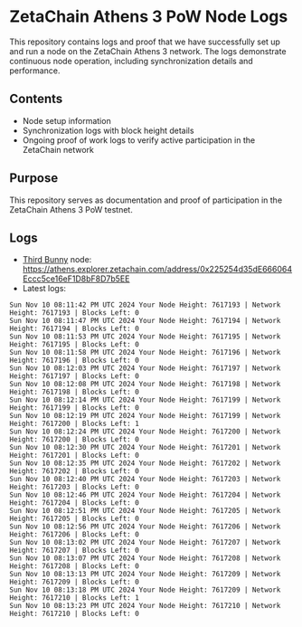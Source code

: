 # ZetaChain Athens 3 PoW Node Logs
This repository contains logs and proof that we have successfully set up and run a node on the ZetaChain Athens 3 network. The logs demonstrate continuous node operation, including synchronization details and performance.

## Contents
- Node setup information
- Synchronization logs with block height details
- Ongoing proof of work logs to verify active participation in the ZetaChain network

## Purpose
This repository serves as documentation and proof of participation in the ZetaChain Athens 3 PoW testnet.

## Logs

- [Third Bunny](https://thirdbunny.xyz/) node: https://athens.explorer.zetachain.com/address/0x225254d35dE666064Eccc5ce16eF1D8bF8D7b5EE
- Latest logs:
```
Sun Nov 10 08:11:42 PM UTC 2024 Your Node Height: 7617193 | Network Height: 7617193 | Blocks Left: 0
Sun Nov 10 08:11:47 PM UTC 2024 Your Node Height: 7617194 | Network Height: 7617194 | Blocks Left: 0
Sun Nov 10 08:11:53 PM UTC 2024 Your Node Height: 7617195 | Network Height: 7617195 | Blocks Left: 0
Sun Nov 10 08:11:58 PM UTC 2024 Your Node Height: 7617196 | Network Height: 7617196 | Blocks Left: 0
Sun Nov 10 08:12:03 PM UTC 2024 Your Node Height: 7617197 | Network Height: 7617197 | Blocks Left: 0
Sun Nov 10 08:12:08 PM UTC 2024 Your Node Height: 7617198 | Network Height: 7617198 | Blocks Left: 0
Sun Nov 10 08:12:14 PM UTC 2024 Your Node Height: 7617199 | Network Height: 7617199 | Blocks Left: 0
Sun Nov 10 08:12:19 PM UTC 2024 Your Node Height: 7617199 | Network Height: 7617200 | Blocks Left: 1
Sun Nov 10 08:12:24 PM UTC 2024 Your Node Height: 7617200 | Network Height: 7617200 | Blocks Left: 0
Sun Nov 10 08:12:30 PM UTC 2024 Your Node Height: 7617201 | Network Height: 7617201 | Blocks Left: 0
Sun Nov 10 08:12:35 PM UTC 2024 Your Node Height: 7617202 | Network Height: 7617202 | Blocks Left: 0
Sun Nov 10 08:12:40 PM UTC 2024 Your Node Height: 7617203 | Network Height: 7617203 | Blocks Left: 0
Sun Nov 10 08:12:46 PM UTC 2024 Your Node Height: 7617204 | Network Height: 7617204 | Blocks Left: 0
Sun Nov 10 08:12:51 PM UTC 2024 Your Node Height: 7617205 | Network Height: 7617205 | Blocks Left: 0
Sun Nov 10 08:12:56 PM UTC 2024 Your Node Height: 7617206 | Network Height: 7617206 | Blocks Left: 0
Sun Nov 10 08:13:02 PM UTC 2024 Your Node Height: 7617207 | Network Height: 7617207 | Blocks Left: 0
Sun Nov 10 08:13:07 PM UTC 2024 Your Node Height: 7617208 | Network Height: 7617208 | Blocks Left: 0
Sun Nov 10 08:13:13 PM UTC 2024 Your Node Height: 7617209 | Network Height: 7617209 | Blocks Left: 0
Sun Nov 10 08:13:18 PM UTC 2024 Your Node Height: 7617209 | Network Height: 7617210 | Blocks Left: 1
Sun Nov 10 08:13:23 PM UTC 2024 Your Node Height: 7617210 | Network Height: 7617210 | Blocks Left: 0
```
